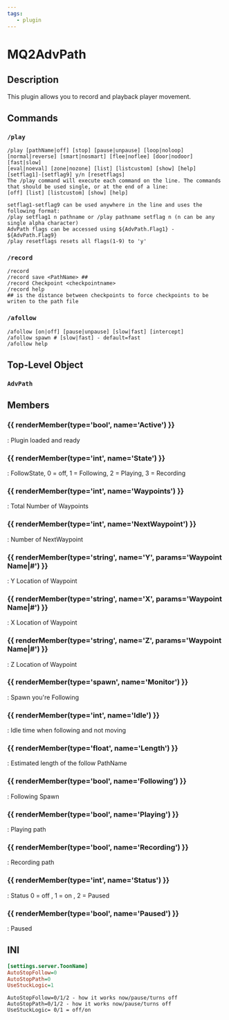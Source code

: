 ```yaml
---
tags:
   - plugin
---
```


# MQ2AdvPath

## Description

This plugin allows you to record and playback player movement.

## Commands

### **`/play`**

```text
/play [pathName|off] [stop] [pause|unpause] [loop|noloop] [normal|reverse] [smart|nosmart] [flee|noflee] [door|nodoor] [fast|slow]
[eval|noeval] [zone|nozone] [list] [listcustom] [show] [help] [setflag1]-[setflag9] y/n [resetflags]
The /play command will execute each command on the line. The commands that should be used single, or at the end of a line:
[off] [list] [listcustom] [show] [help]

setflag1-setflag9 can be used anywhere in the line and uses the following format:
/play setflag1 n pathname or /play pathname setflag n (n can be any single alpha character)
AdvPath flags can be accessed using ${AdvPath.Flag1} - ${AdvPath.Flag9}
/play resetflags resets all flags(1-9) to 'y'
```

### **`/record`**

```text
/record
/record save <PathName> ##
/record Checkpoint <checkpointname>
/record help
## is the distance between checkpoints to force checkpoints to be writen to the path file
```

### **`/afollow`**

```text
/afollow [on|off] [pause|unpause] [slow|fast] [intercept]
/afollow spawn # [slow|fast] - default=fast
/afollow help
```

## Top-Level Object

### `AdvPath`

## Members

### {{ renderMember(type='bool', name='Active') }}

:   Plugin loaded and ready

### {{ renderMember(type='int', name='State') }}

:   FollowState, 0 = off, 1 = Following, 2 = Playing, 3 = Recording

### {{ renderMember(type='int', name='Waypoints') }}

:   Total Number of Waypoints

### {{ renderMember(type='int', name='NextWaypoint') }}

:   Number of NextWaypoint

### {{ renderMember(type='string', name='Y', params='Waypoint Name|#') }}

:   Y Location of Waypoint

### {{ renderMember(type='string', name='X', params='Waypoint Name|#') }}

:   X Location of Waypoint

### {{ renderMember(type='string', name='Z', params='Waypoint Name|#') }}

:   Z Location of Waypoint

### {{ renderMember(type='spawn', name='Monitor') }}

:   Spawn you're Following

### {{ renderMember(type='int', name='Idle') }}

:   Idle time when following and not moving

### {{ renderMember(type='float', name='Length') }}

:   Estimated length of the follow PathName

### {{ renderMember(type='bool', name='Following') }}

:   Following Spawn

### {{ renderMember(type='bool', name='Playing') }}

:   Playing path

### {{ renderMember(type='bool', name='Recording') }}

:   Recording path

### {{ renderMember(type='int', name='Status') }}

:   Status 0 = off , 1 = on , 2 = Paused

### {{ renderMember(type='bool', name='Paused') }}

:   Paused

## INI

```ini
[settings.server.ToonName]
AutoStopFollow=0
AutoStopPath=0
UseStuckLogic=1
```

```text
AutoStopFollow=0/1/2 - how it works now/pause/turns off
AutoStopPath=0/1/2 - how it works now/pause/turns off
UseStuckLogic= 0/1 = off/on
```

[int]: datatype-int.md
[bool]: datatype-bool.md
[spawn]: datatype-spawn
[float]: datatype-float.md
[string]: datatype-string.md

